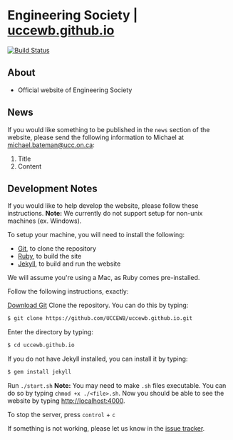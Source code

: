 # Engineering Society | [uccewb.github.io](uccewb.github.io)
[![Build Status](https://travis-ci.org/UCCEWB/uccewb.github.io.svg?branch=master)](https://travis-ci.org/UCCEWB/uccewb.github.io)

## About
* Official website of Engineering Society

## News
If you would like something to be published in the `news` section of the website, please send the following information to Michael at [michael.bateman@ucc.on.ca](mailto:michael.bateman@ucc.on.ca):

1. Title
2. Content

## Development Notes
If you would like to help develop the website, please follow these instructions.
__Note:__ We currently do not support setup for non-unix machines (ex. Windows).

To setup your machine, you will need to install the following:
* [Git](https://git-scm.com), to clone the repository
* [Ruby](https://www.ruby-lang.org/en/), to build the site
* [Jekyll](https://jekyllrb.com), to build and run the website

We will assume you're using a Mac, as Ruby comes pre-installed.

Follow the following instructions, exactly:

[Download Git](https://git-scm.com/download/)
Clone the repository.  You can do this by typing:
```bash
$ git clone https://github.com/UCCEWB/uccewb.github.io.git
```
Enter the directory by typing:
```bash
$ cd uccewb.github.io
```
If you do not have Jekyll installed, you can install it by typing:
```bash
$ gem install jekyll
```
Run `./start.sh`
__Note:__ You may need to make `.sh` files executable.  You can do so by typing `chmod +x ./<file>.sh`.
Now you should be able to see the website by typing [http://localhost:4000](http://localhost:4000).

To stop the server, press `control` + `c`

If something is not working, please let us know in the [issue tracker](https://github.com/UCCEWB/uccewb.github.io/issues).
